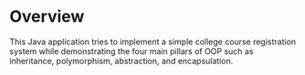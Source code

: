 # Overview
This Java application tries to implement a simple college course registration system while demonstrating the four main pillars of OOP such as inheritance, polymorphism, abstraction, and encapsulation.
